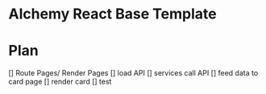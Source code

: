 # Alchemy React Base Template

# Plan

[] Route Pages/ Render Pages
[] load API
[] services call API
[] feed data to card page
[] render card
[] test
